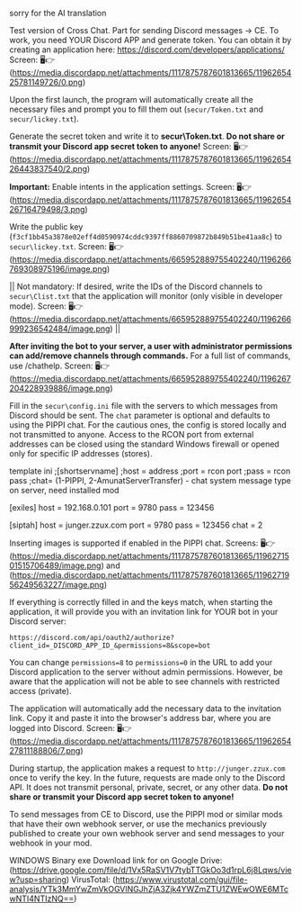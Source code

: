 sorry for the AI translation

Test version of Cross Chat.
Part for sending Discord messages -> CE.
To work, you need YOUR Discord APP and generate token.
You can obtain it by creating an application here: https://discord.com/developers/applications/
Screen: 🖥️👉 (https://media.discordapp.net/attachments/1117875787601813665/1196265425781149726/0.png)

Upon the first launch, the program will automatically create all the necessary files and prompt you to fill them out (`secur/Token.txt` and `secur/lickey.txt`).

Generate the secret token and write it to **secur\Token.txt**.
**Do not share or transmit your Discord app secret token to anyone!**
Screen: 🖥️👉  (https://media.discordapp.net/attachments/1117875787601813665/1196265426443837540/2.png)

**Important:** Enable intents in the application settings.
Screen: 🖥️👉 (https://media.discordapp.net/attachments/1117875787601813665/1196265426716479498/3.png)

Write the public key (`f3cf1bb45a3878e02eff4d0590974cddc9397ff8860709872b849b51be41aa8c`) to `secur\lickey.txt`.
Screen: 🖥️👉 (https://media.discordapp.net/attachments/665952889755402240/1196266769308975196/image.png)

||
Not mandatory:
If desired, write the IDs of the Discord channels to `secur\Clist.txt` that the application will monitor (only visible in developer mode).
Screen: 🖥️👉 (https://media.discordapp.net/attachments/665952889755402240/1196266999236542484/image.png)
||

**After inviting the bot to your server, a user with administrator permissions can add/remove channels through commands.** For a full list of commands, use /chathelp.
Screen: 🖥️👉 (https://media.discordapp.net/attachments/665952889755402240/1196267204228939886/image.png)

Fill in the `secur\config.ini` file with the servers to which messages from Discord should be sent. The `chat` parameter is optional and defaults to using the PIPPI chat.
For the cautious ones, the config is stored locally and not transmitted to anyone. Access to the RCON port from external addresses can be closed using the standard Windows firewall or opened only for specific IP addresses (stores).

template ini
;[shortservname]
;host = address
;port = rcon port
;pass = rcon pass
;chat= (1-PIPPI, 2-AmunatServerTransfer) - chat system message type on server, need installed mod

[exiles]
host = 192.168.0.101
port = 9780
pass = 123456

[siptah]
host = junger.zzux.com
port = 9780
pass = 123456
chat = 2

Inserting images is supported if enabled in the PIPPI chat.
Screens: 🖥️👉 (https://media.discordapp.net/attachments/1117875787601813665/1196271501515706489/image.png) and (https://media.discordapp.net/attachments/1117875787601813665/1196271956249563227/image.png)

If everything is correctly filled in and the keys match, when starting the application, it will provide you with an invitation link for YOUR bot in your Discord server:

`https://discord.com/api/oauth2/authorize?client_id=_DISCORD_APP_ID_&permissions=8&scope=bot`

You can change `permissions=8` to `permissions=0` in the URL to add your Discord application to the server without admin permissions. However, be aware that the application will not be able to see channels with restricted access (private).

The application will automatically add the necessary data to the invitation link. Copy it and paste it into the browser's address bar, where you are logged into Discord.
Screen: 🖥️👉 (https://media.discordapp.net/attachments/1117875787601813665/1196265427811188806/7.png)

During startup, the application makes a request to `http://junger.zzux.com` once to verify the key. In the future, requests are made only to the Discord API. It does not transmit personal, private, secret, or any other data.
**Do not share or transmit your Discord app secret token to anyone!**

To send messages from CE to Discord, use the PIPPI mod or similar mods that have their own webhook server, or use the mechanics previously published to create your own webhook server and send messages to your webhook in your mod.

WINDOWS Binary exe
Download link for on Google Drive: (https://drive.google.com/file/d/1Vx5RaSV1V7tybTTGkOo3d1rpL6j8Lqws/view?usp=sharing)
VirusTotal: (https://www.virustotal.com/gui/file-analysis/YTk3MmYwZmVkOGVlNGJhZjA3Zjk4YWZmZTU1ZWEwOWE6MTcwNTI4NTIzNQ==)
